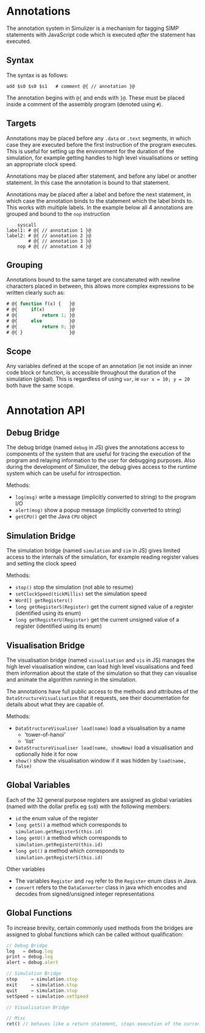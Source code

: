 Annotations
===========

The annotation system in Simulizer is a mechanism for tagging SIMP statements with JavaScript code which is executed _after_ the statement has executed.

## Syntax ##
The syntax is as follows:

```
add $s0 $s0 $s1   # comment @{ // annotation }@
```

The annotation begins with `@{` and ends with `}@`. These must be placed inside a comment of the assembly program (denoted using `#`).

## Targets ##
Annotations may be placed before any `.data` or `.text` segments, in which case they are executed before the first instruction of the program executes. This is useful for setting up the environment for the duration of the simulation, for example getting handles to high level visualisations or setting an appropriate clock speed.

Annotations may be placed after statement, and before any label or another statement. In this case the annotation is bound to that statement.

Annotations may be placed after a label and before the next statement, in which case the annotation binds to the statement which the label binds to. This works with multiple labels. In the example below all 4 annotations are grouped and bound to the `nop` instruction

```
    syscall
label1: # @{ // annotation 1 }@
label2: # @{ // annotation 2 }@
        # @{ // annotation 3 }@
    nop # @{ // annotation 4 }@
```


## Grouping ##
Annotations bound to the same target are concatenated with newline characters placed in between, this allows more complex expressions to be written clearly such as:

```javascript
# @{ function f(x) {   }@
# @{     if(x)         }@
# @{         return 1; }@
# @{     else          }@
# @{         return 0; }@
# @{ }                 }@
```

## Scope ##
Any variables defined at the scope of an annotation (ie not inside an inner code block or function, is accessible throughout the duration of the simulation (global). This is regardless of using `var`, ie `var x = 10; y = 20` both have the same scope.



# Annotation API #

## Debug Bridge ##
The debug bridge (named `debug` in JS) gives the annotations access to components of the system that are useful for tracing the execution of the program and relaying information to the user for debugging purposes. Also during the development of Simulizer, the debug gives access to the runtime system which can be useful for introspection.

Methods:
- `log(msg)` write a message (implicitly converted to string) to the program I/O
- `alert(msg)` show a popup message (implicitly converted to string)
- `getCPU()` get the Java `CPU` object

## Simulation Bridge ##
The simulation bridge (named `simulation` and `sim` in JS) gives limited access to the internals of the simulation, for example reading register values and setting the clock speed

Methods:
- `stop()` stop the simulation (not able to resume)
- `setClockSpeed(tickMillis)` set the simulation speed
- `Word[] getRegisters()`
- `long getRegisterS(Register)` get the current signed value of a register (identified using its enum)
- `long getRegisterU(Register)` get the current unsigned value of a register (identified using its enum)

## Visualisation Bridge ##
The visualisation bridge (named `visualisation` and `vis` in JS) manages the high level visualisation window, can load high level visualisations and feed them information about the state of the simulation so that they can visualise and animate the algorithm running in the simulation.

The annotations have full public access to the methods and attributes of the `DataStructureVisualisation` that it requests, see their documentation for details about what they are capable of.

Methods:
- `DataStructureVisualiser load(name)` load a visualisation by a name
    - 'tower-of-hanoi'
    - 'list'
- `DataStructureVisualiser load(name, showNow)` load a visualisation and optionally hide it for now
- `show()` show the visualisation window if it was hidden by `load(name, false)`


## Global Variables ##
Each of the 32 general purpose registers are assigned as global variables (named with the dollar prefix eg `$s0`) with the following members:
- `id` the enum value of the register
- `long getS()` a method which corresponds to `simulation.getRegisterS(this.id)`
- `long getU()` a method which corresponds to `simulation.getRegisterU(this.id)`
- `long get()` a method which corresponds to `simulation.getRegisterS(this.id)`

Other variables
- The variables `Register` and `reg` refer to the `Register` enum class in Java.
- `convert` refers to the `DataConverter` class in java which encodes and decodes from signed/unsigned integer representations




## Global Functions ##
To increase brevity, certain commonly used methods from the bridges are assigned to global functions which can be called without qualification:

```javascript
// Debug Bridge
log   = debug.log
print = debug.log
alert = debug.alert

// Simulation Bridge
stop     = simulation.stop
exit     = simulation.stop
quit     = simulation.stop
setSpeed = simulation.setSpeed

// Visualisation Bridge

// Misc
ret() // behaves like a return statement, stops execution of the current annotation
```

